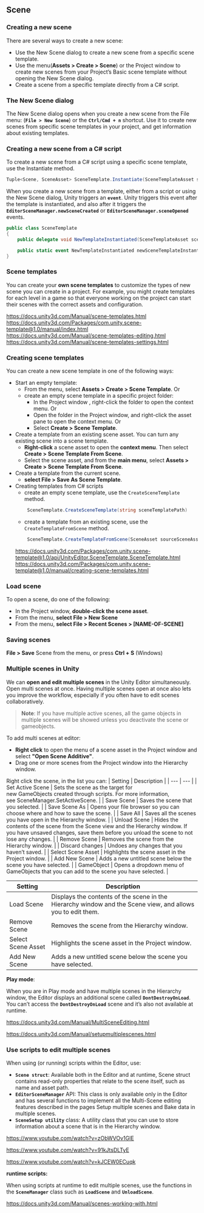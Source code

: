 ## Scene

### Creating a new scene
There are several ways to create a new scene:

- Use the New Scene dialog to create a new scene from a specific scene template.
- Use the menu(**Assets > Create > Scene**)  or the Project window to create new scenes from your Project’s Basic scene template without opening the New Scene dialog.
- Create a scene from a specific template directly from a C# script.


### The New Scene dialog
The New Scene dialog opens when you create a new scene from the File menu: (**`File > New Scene`**) or the **`Ctrl/Cmd + n`** shortcut. Use it to create new scenes from specific scene templates in your project, and get information about existing templates.


### Creating a new scene from a C# script

To create a new scene from a C# script using a specific scene template, use the Instantiate method.

```cs
Tuple<Scene, SceneAsset> SceneTemplate.Instantiate(SceneTemplateAsset sceneTemplate, bool loadAdditively, string newSceneOutputPath = null);
```

When you create a new scene from a template, either from a script or using the New Scene dialog, Unity triggers an **`event`**. Unity triggers this event after the template is instantiated, and also after it triggers the **`EditorSceneManager.newSceneCreated`** or **`EditorSceneManager.sceneOpened`** events.

```cs
public class SceneTemplate
{
    public delegate void NewTemplateInstantiated(SceneTemplateAsset sceneTemplateAsset, Scene scene, SceneAsset sceneAsset, bool additiveLoad);

    public static event NewTemplateInstantiated newSceneTemplateInstantiated;
}
```
### Scene templates
You can create your **own scene templates** to customize the types of new scene you can create in a project. For example, you might create templates for each level in a game so that everyone working on the project can start their scenes with the correct assets and configuration.

https://docs.unity3d.com/Manual/scene-templates.html \
https://docs.unity3d.com/Packages/com.unity.scene-template@1.0/manual/index.html \
https://docs.unity3d.com/Manual/scene-templates-editing.html \
https://docs.unity3d.com/Manual/scene-templates-settings.html

### Creating scene templates
You can create a new scene template in one of the following ways:

- Start an empty template:
  - From the menu, select **Assets > Create > Scene Template**. Or
  - create an empty scene template in a specific project folder:
    - In the Project window , right-click the folder to open the context menu. Or
    - Open the folder in the Project window, and right-click the asset pane to open the context menu. Or
    - Select **Create > Scene Template**.
- Create a template from an existing scene asset.
  You can turn any existing scene into a scene template.
  - **Right-click** a scene asset to open the **context menu**. Then select **Create > Scene Template From Scene**.
  - Select the scene asset, and from the **main menu**, select **Assets > Create > Scene Template From Scene**.
- Create a template from the current scene.
  - **select File > Save As Scene Template**.
- Creating templates from C# scripts
  - create an empty scene template, use the `CreateSceneTemplate` method.
    ```cs
     SceneTemplate.CreateSceneTemplate(string sceneTemplatePath)
    ```
  - create a template from an existing scene, use the `CreateTemplateFromScene` method. 
    ```cs
     SceneTemplate.CreateTemplateFromScene(SceneAsset sourceSceneAsset, string sceneTemplatePath);
    ```
  https://docs.unity3d.com/Packages/com.unity.scene-template@1.0/api/UnityEditor.SceneTemplate.SceneTemplate.html \
  https://docs.unity3d.com/Packages/com.unity.scene-template@1.0/manual/creating-scene-templates.html

### Load scene
To open a scene, do one of the following:

- In the Project window, **double-click the scene asset**.
- From the menu, **select File > New Scene**
- From the menu, **select File > Recent Scenes > [NAME-OF-SCENE]**

### Saving scenes
**File > Save** Scene from the menu, or press **Ctrl + S** (Windows)

### Multiple scenes in Unity
We can **open and edit multiple scenes** in the Unity Editor simultaneously. Open multi scenes at once.
Having multiple scenes open at once also lets you improve the workflow, especially if you often have to edit scenes collaboratively.

> **Note**: If you have multiple active scenes, all the game objects in multiple scenes will be showed unless you deactivate the scene or gameobjects.

To add multi scenes at editor: 

- **Right click** to open the menu of a scene asset in the Project window and select **"Open Scene Additive"**.
- Drag one or more scenes from the Project window into the Hierarchy window.

Right click the scene, in the list you can:
| Setting | Description |
| --- | --- |
| Set Active Scene | Sets the scene as the target for new GameObjects created through scripts. For more information, see SceneManager.SetActiveScene. |
| Save Scene | Saves the scene that you selected. |
| Save Scene As | Opens your file browser so you can choose where and how to save the scene. |
| Save All | Saves all the scenes you have open in the Hierarchy window. |
| Unload Scene | Hides the contents of the scene from the Scene view and the Hierarchy window. If you have unsaved changes, save them before you unload the scene to not lose any changes. |
| Remove Scene | Removes the scene from the Hierarchy window. |
| Discard changes | Undoes any changes that you haven’t saved. |
| Select Scene Asset | Highlights the scene asset in the Project window. |
| Add New Scene | Adds a new untitled scene below the scene you have selected. |
| GameObject | Opens a dropdown menu of GameObjects that you can add to the scene you have selected. |

| Setting | Description |
| --- | --- |
| Load Scene | Displays the contents of the scene in the Hierarchy window and the Scene view, and allows you to edit them. |
| Remove Scene | Removes the scene from the Hierarchy window. |
| Select Scene Asset | Highlights the scene asset in the Project window. |
| Add New Scene | Adds a new untitled scene below the scene you have selected. |

**Play mode**:

When you are in Play mode and have multiple scenes in the Hierarchy window, the Editor displays an additional scene called **`DontDestroyOnLoad`**. You can’t access the **`DontDestroyOnLoad`** scene and it’s also not available at runtime.


https://docs.unity3d.com/Manual/MultiSceneEditing.html

https://docs.unity3d.com/Manual/setupmultiplescenes.html



### Use scripts to edit multiple scenes

When using (or running) scripts within the Editor, use:

- **`Scene struct`**: Available both in the Editor and at runtime, Scene struct contains read-only properties that relate to the scene itself, such as name and asset path.
- **`EditorSceneManager`** API: This class is only available only in the Editor and has several functions to implement all the Multi-Scene editing features described in the pages Setup multiple scenes and Bake data in multiple scenes.
- **`SceneSetup utility`** class: A utility class that you can use to store information about a scene that is in the Hierarchy window.

https://www.youtube.com/watch?v=zObWVOv1GlE

https://www.youtube.com/watch?v=91kJtsDLTyE

https://www.youtube.com/watch?v=kJCEW0ECuqk

**runtime scripts:**

When using scripts at runtime to edit multiple scenes, use the functions in the **`SceneManager`** class such as **`LoadScene`** and **`UnloadScene`**.



https://docs.unity3d.com/Manual/scenes-working-with.html

